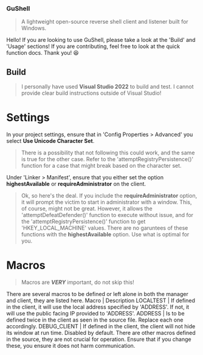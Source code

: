 ### GuShell
> A lightweight open-source reverse shell client and listener built for Windows.

Hello! If you are looking to use GuShell, please take a look at the 'Build' and 'Usage' sections!
If you are contributing, feel free to look at the quick function docs. Thank you! 😆

## Build
> I personally have used **Visual Studio 2022** to build and test. I cannot provide clear build instructions outside of Visual Studio!
# Settings
In your project settings, ensure that in 'Config Properties > Advanced' you select **Use Unicode Character Set**.
> There is a possibility that not following this could work, and the same is true for the other case. Refer to the 'attemptRegistryPersistence()'
> function for a case that might break based on the character set.

Under 'Linker > Manifest', ensure that you either set the option **highestAvailable** or **requireAdministrator** on the client.

> Ok, so here's the deal. If you include the **requireAdministrator** option, it will prompt the victim to start in administrator with a window.
> This, of course, might not be great. However, it allows the 'attemptDefeatDefender()' function to execute without issue, and for the 'attemptRegistryPersistence()'
> function to get 'HKEY_LOCAL_MACHINE' values. There are no garuntees of these functions with the **highestAvailable** option. Use what is optimal for you.
# Macros

> Macros are _**VERY**_ important, do not skip this!

There are several macros to be defined or left alone in both the manager and client, they are listed here.
Macro | Description
LOCALTEST | If defined in the client, it will use the local address specified by 'ADDRESS'. If not, it will use the public facing IP provided to 'ADDRESS'.
ADDRESS | Is to be defined twice in the client as seen in the source file. Replace each one accordingly.
DEBUG_CLIENT | If defined in the client, the client will not hide its window at run time. Disabled by default.
There are other macros defined in the source, they are not crucial for operation. Ensure that if you change these, you ensure it does not harm communication.
